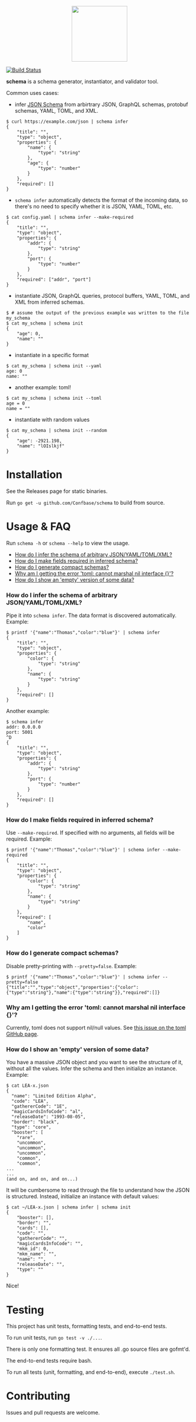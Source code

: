 <p align="center">
    <img src="images/schema_logo_circle_transparent.png" width="150px" />
</p>

[![Build Status](https://travis-ci.org/Confbase/schema.svg?branch=master)](https://travis-ci.org/Confbase/schema)

**schema** is a schema generator, instantiator, and validator tool.

Common uses cases:

* infer [JSON Schema](https://json-schema.org) from arbirtrary JSON,
GraphQL schemas, protobuf schemas, YAML, TOML, and XML.

```
$ curl https://example.com/json | schema infer
{
    "title": "",
    "type": "object",
    "properties": {
        "name": {
            "type": "string"
        },
        "age": {
            "type": "number"
        }
    },
    "required": []
}
```

* `schema infer` automatically detects the format of the incoming data, so
there's no need to specify whether it is JSON, YAML, TOML, etc.

```
$ cat config.yaml | schema infer --make-required
{
    "title": "",
    "type": "object",
    "properties": {
        "addr": {
            "type": "string"
        },
        "port": {
            "type": "number"
        }
    },
    "required": ["addr", "port"]
}
```

* instantiate JSON, GraphQL queries, protocol buffers, YAML, TOML, and XML
from inferred schemas.

```
$ # assume the output of the previous example was written to the file my_schema
$ cat my_schema | schema init
{
    "age": 0,
    "name": ""
}
```

* instantiate in a specific format

```
$ cat my_schema | schema init --yaml
age: 0
name: ""
```

* another example: toml!

```
$ cat my_schema | schema init --toml
age = 0
name = ""
```

* instantiate with random values

```
$ cat my_schema | schema init --random
{
    "age": -2921.198,
    "name": "lOIslkjf"
}
```


# Installation

See the Releases page for static binaries.

Run `go get -u github.com/Confbase/schema` to build from source.

# Usage & FAQ

Run `schema -h` or `schema --help` to view the usage.

* [How do I infer the schema of arbitrary JSON/YAML/TOML/XML?](#how-do-i-infer-the-schema-of-arbitrary-jsonyamltomlxml)
* [How do I make fields required in inferred schema?](#how-do-i-make-fields-required-in-inferred-schema)
* [How do I generate compact schemas?](#how-do-i-generate-compact-schemas)
* [Why am I getting the error 'toml: cannot marshal nil interface {}'?](#why-am-i-getting-the-error-toml-cannot-marshal-nil-interface-)
* [How do I show an 'empty' version of some data?](#how-do-I-show-an-empty-version-of-some-data)

### How do I infer the schema of arbitrary JSON/YAML/TOML/XML?

Pipe it into `schema infer`. The data format is discovered automatically. Example:

```
$ printf '{"name":"Thomas","color":"blue"}' | schema infer
{
    "title": "",
    "type": "object",
    "properties": {
        "color": {
            "type": "string"
        },
        "name": {
            "type": "string"
        }
    },
    "required": []
}
```

Another example:

```
$ schema infer
addr: 0.0.0.0
port: 5001
^D
{
    "title": "",
    "type": "object",
    "properties": {
        "addr": {
            "type": "string"
        },
        "port": {
            "type": "number"
        }
    },
    "required": []
}
```

### How do I make fields required in inferred schema?

Use `--make-required`. If specified with no arguments, all fields will be
required. Example:

```
$ printf '{"name":"Thomas","color":"blue"}' | schema infer --make-required
{
    "title": "",
    "type": "object",
    "properties": {
        "color": {
            "type": "string"
        },
        "name": {
            "type": "string"
        }
    },
    "required": [
        "name",
        "color"
    ]
}
```

### How do I generate compact schemas?

Disable pretty-printing with `--pretty=false`. Example:

```
$ printf '{"name":"Thomas","color":"blue"}' | schema infer --pretty=false
{"title":"","type":"object","properties":{"color":{"type":"string"},"name":{"type":"string"}},"required":[]}
```

### Why am I getting the error 'toml: cannot marshal nil interface {}'?

Currently, toml does not support nil/null values. See
[this issue on the toml GitHub page](https://github.com/toml-lang/toml/issues/30).

### How do I show an 'empty' version of some data?

You have a massive JSON object and you want to see the structure of it,
without all the values. Infer the schema and then initialize an instance.
Example:

```
$ cat LEA-x.json
{
  "name": "Limited Edition Alpha",
  "code": "LEA",
  "gathererCode": "1E",
  "magicCardsInfoCode": "al",
  "releaseDate": "1993-08-05",
  "border": "black",
  "type": "core",
  "booster": [
    "rare",
    "uncommon",
    "uncommon",
    "uncommon",
    "common",
    "common",
...
...
(and on, and on, and on...)
```

It will be cumbersome to read through the file to understand how the JSON is
structured. Instead, initialize an instance with default values:

```
$ cat ~/LEA-x.json | schema infer | schema init
{
    "booster": [],
    "border": "",
    "cards": [],
    "code": "",
    "gathererCode": "",
    "magicCardsInfoCode": "",
    "mkm_id": 0,
    "mkm_name": "",
    "name": "",
    "releaseDate": "",
    "type": ""
}
```

Nice!

# Testing

This project has unit tests, formatting tests, and end-to-end tests.

To run unit tests, run `go test -v ./...`.

There is only one formatting test. It ensures all .go source files are gofmt'd.

The end-to-end tests require bash.

To run all tests (unit, formatting, and end-to-end), execute `./test.sh`.

# Contributing

Issues and pull requests are welcome.
